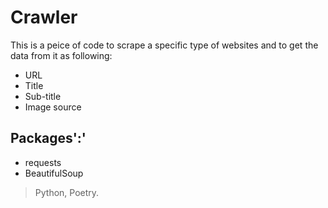 # Crawler

This is a peice of code to scrape a specific type of websites and to get the data from it as following:

* URL
* Title
* Sub-title
* Image source

## Packages':'

* requests
* BeautifulSoup

> Python, Poetry.

